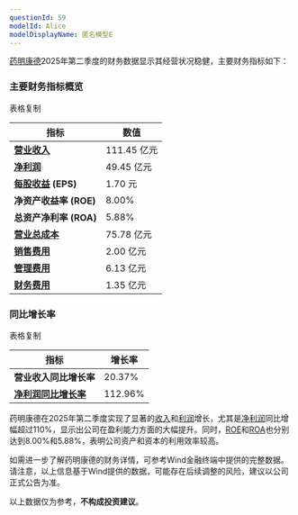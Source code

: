 ```yaml
---
questionId: 59
modelId: Alice
modelDisplayName: 匿名模型E
---
```

[药明康德](windlocal://open?!CommandParam\(1400%2CWindCode%3D603259.SH\)%27)2025年第二季度的财务数据显示其经营状况稳健，主要财务指标如下：

### 主要财务指标概览

表格复制

|指标|数值|
|---|---|
|**​[营业收入](windlocal://open?!CommandFunc\(ExecuteCmd\(CMDID%3D1601\)%3BAddSheet\(\)%3BSelectIndicator\(id%3D255842\)\)%27)​**|111.45 亿元|
|**​[净利润](windlocal://open?!CommandFunc\(ExecuteCmd\(CMDID%3D1601\)%3BAddSheet\(\)%3BSelectIndicator\(id%3D255871\)\)%27)​**|49.45 亿元|
|**​[每股收益](windlocal://open?!CommandFunc\(ExecuteCmd\(CMDID%3D1601\)%3BAddSheet\(\)%3BSelectIndicator\(id%3D601297\)\)%27) (EPS)​**|1.70 元|
|**​净资产收益率 (ROE)​**|8.00%|
|**​总资产净利率 (ROA)​**|5.88%|
|**​[营业总成本](windlocal://open?!CommandFunc\(ExecuteCmd\(CMDID%3D1601\)%3BAddSheet\(\)%3BSelectIndicator\(id%3D255846\)\)%27)​**|75.78 亿元|
|**​[销售费用](windlocal://open?!CommandFunc\(ExecuteCmd\(CMDID%3D1601\)%3BAddSheet\(\)%3BSelectIndicator\(id%3D255851\)\)%27)​**|2.00 亿元|
|**​[管理费用](windlocal://open?!CommandFunc\(ExecuteCmd\(CMDID%3D1601\)%3BAddSheet\(\)%3BSelectIndicator\(id%3D255852\)\)%27)​**|6.13 亿元|
|**​[财务费用](windlocal://open?!CommandFunc\(ExecuteCmd\(CMDID%3D1601\)%3BAddSheet\(\)%3BSelectIndicator\(id%3D255853\)\)%27)​**|1.35 亿元|

### 同比增长率

表格复制

|指标|增长率|
|---|---|
|**​营业收入同比增长率​**|20.37%|
|**​[净利润同比增长率](windlocal://open?!CommandFunc\(ExecuteCmd\(CMDID%3D1601\)%3BAddSheet\(\)%3BSelectIndicator\(id%3D600169\)\)%27)​**|112.96%|

药明康德在2025年第二季度实现了显著的[收入](windlocal://open?!CommandFunc\(ExecuteCmd\(CMDID%3D1601\)%3BAddSheet\(\)%3BSelectIndicator\(id%3D255841\)\)%27)和[利润](windlocal://open?!CommandFunc\(ExecuteCmd\(CMDID%3D1601\)%3BAddSheet\(\)%3BSelectIndicator\(id%3D255871\)\)%27)增长，尤其是[净利润](windlocal://open?!CommandFunc\(ExecuteCmd\(CMDID%3D1601\)%3BAddSheet\(\)%3BSelectIndicator\(id%3D84959\)\)%27)同比增幅超过110%，显示出公司在盈利能力方面的大幅提升。同时，[ROE](windlocal://open?!CommandFunc\(ExecuteCmd\(CMDID%3D1601\)%3BAddSheet\(\)%3BSelectIndicator\(id%3D84328\)\)%27)和[ROA](windlocal://open?!CommandFunc\(ExecuteCmd\(CMDID%3D1601\)%3BAddSheet\(\)%3BSelectIndicator\(id%3D84336\)\)%27)也分别达到8.00%和5.88%，表明公司资产和资本的利用效率较高。

如需进一步了解药明康德的财务详情，可参考Wind金融终端中提供的完整数据。请注意，以上信息基于Wind提供的数据，可能存在后续调整的风险，建议以公司正式公告为准。

以上数据仅为参考，**​不构成投资建议​**。
